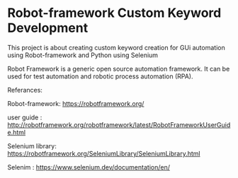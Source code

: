 # Robot-framework Custom Keyword Development

This project is about creating custom keyword creation for GUi automation using Robot-framework and Python using Selenium

Robot Framework is a generic open source automation framework. It can be used for test automation and robotic process automation (RPA).

Referances:

Robot-framework: https://robotframework.org/

user guide : http://robotframework.org/robotframework/latest/RobotFrameworkUserGuide.html

Selenium library: https://robotframework.org/SeleniumLibrary/SeleniumLibrary.html

Selenim : https://www.selenium.dev/documentation/en/
